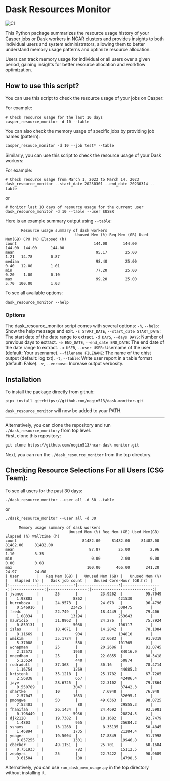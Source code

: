 # Dask Resources Monitor
![CI](https://img.shields.io/github/actions/workflow/status/negin513/ncar-dask-monitor/main.yml?label=CI&logo=GitHub&style=flat-square)


This Python package summarizes the resource usage history of your Casper jobs or Dask workers in NCAR clusters and provides insights to both individual users and system administrators, allowing them to better understand memory usage patterns and optimize resource allocation.

Users can track memory usage for individual or all users over a given period, gaining insights for better resource allocation and workflow optimization.


## How to use this script?

You can use this script to check the resource usage of your jobs on Casper:

For example:

```
# Check resource usage for the last 10 days
casper_resource_monitor -d 10 --table 
```

You can also check the memory usage of specific jobs by providing job names (pattern):
```
casper_resouce_monitor -d 10 --job test* --table
```

Similarly, you can use this script to check the resource usage of your Dask workers:

For example:
```
# Check resource usage from March 1, 2023 to March 14, 2023
dask_resource_monitor --start_date 20230301 --end_date 20230314 --table
```

or
```
# Monitor last 10 days of resource usage for the current user
dask_resource_monitor -d 10 --table --user $USER
```


Here is an example summary output using `--table`: 

```
       Resource usage summary of dask workers                                              
                               Unused Mem (%) Req Mem (GB) Used Mem(GB) CPU (%) Elapsed (h)
count                                  144.00       144.00       144.00  144.00      144.00
mean                                    95.17        25.00         1.21   14.78        0.87
median                                  98.40        25.00         0.40   12.00        1.01
min                                     77.20        25.00         0.20    1.00        0.10
max                                     99.20        25.00         5.70  100.00        1.03

```



To see all available options:

```
dask_resource_monitor --help
```



### Options
The dask_resource_monitor script comes with several options:
`-h`, `--help`: Show the help message and exit.
`-s START_DATE`, `--start_date START_DATE`: The start date of the date range to extract.
`-d DAYS`, `--days DAYS`: Number of previous days to extract.
`-e END_DATE`, `--end_date END_DATE`: The end date of the date range to extract.
`-u USER`, `--user USER`: Username of the user (default: Your username).
`--filename FILENAME`: The name of the qhist output (default: log.txt).
`-t`, `--table`: Write user report in a table format (default: False).
`-v`, `--verbose`: Increase output verbosity.



## Installation

To install the package directly from github:
```
pipx install git+https://github.com/negin513/dask-monitor.git
```
`dask_resource_monitor` will now be added to your PATH. 

-----

Alternatively, you can clone the repository and run `./dask_resource_monitory` from top level.  
First, clone this repository:
```
git clone https://github.com/negin513/ncar-dask-monitor.git
```
Next, you can run the `./dask_resource_monitor` from the top directory.




## Checking Resource Selections For all Users (CSG Team): 

To see all users for the past 30 days:

```
./dask_resource_monitor --user all -d 30 --table
```
or
```
./dask_resource_monitor --user all -d 30
```

```
      Memory usage summary of dask workers                                                   
                            Unused Mem (%) Req Mem (GB) Used Mem(GB) Elapsed (h) Walltime (h)
count                             81482.00     81482.00     81482.00    81482.00     81482.00
mean                                 87.87        25.00         2.96        1.10         3.35
min                                   0.00         2.00         0.00        0.00         0.08
max                                 100.00       466.00       241.20       24.97        24.00
| User        |   Req Mem (GB) |   Unused Mem (GB) |   Unused Mem (%) |   Elapsed (h) |   Dask job count |   Unused Core-Hour (GB.hr) |
|:------------|---------------:|------------------:|-----------------:|--------------:|-----------------:|---------------------------:|
| jvance      |       25       |          23.9262  |          95.7049 |    1.98803    |             8862 |              421530        |
| burcuboza   |       24.9573  |          24.078   |          96.4796 |    0.546916   |            23425 |              308475        |
| fredc       |       22.749   |          18.4449  |          79.406  |    1.08334    |            13194 |              263643        |
| mauricio    |       31.8962  |          24.276   |          75.7924 |    0.859131   |             5088 |              106117        |
| islas       |       18.4071  |          14.2842  |          78.1084 |    8.11669    |              904 |              104810        |
| wmikim      |       35.1724  |          32.6683  |          91.9319 |    5.37088    |              580 |              101765        |
| wchapman    |       25       |          20.2686  |          81.0745 |    2.12573    |             1950 |               84016.9      |
| mneedham    |       25       |          22.0855  |          88.3418 |    5.23524    |              440 |               50874        |
| rudradutt   |       37.368   |          30.16    |          78.4714 |    1.16754    |             1269 |               44685.3      |
| kristenk    |       35.1218  |          25.1782  |          67.7205 |    2.56838    |              657 |               42486.4      |
| jaye        |       28.6725  |          22.3102  |          79.7864 |    0.550789   |             3047 |               37442.3      |
| shartke     |       10       |           7.6948  |          76.948  |    2.57047    |             1653 |               32695.1      |
| pmongwe     |       50       |          49.0363  |          98.0725 |    7.53403    |               80 |               29555.3      |
| fhanifah    |       26.1434  |          24.4692  |          93.5981 |    0.198449   |             5936 |               28824.5      |
| djk2120     |       19.7382  |          18.1682  |          92.7479 |    1.4803     |              955 |               25684.2      |
| sshams      |       13.1268  |           8.35135 |          50.4845 |    1.46894    |             1735 |               21284.4      |
| yeager      |       19.5004  |          17.8849  |          91.7998 |    0.857255   |             1301 |               19946.8      |
| cbecker     |       49.1151  |          25.701   |          60.1684 |    0.751933   |              782 |               15112.5      |
| zephyrs     |       25       |          22.7422  |          90.9689 |    3.61504    |              180 |               14798.5      |

```




Alternatively, you can use `run_dask_mem_usage.py` in the top directory without installing it. 
